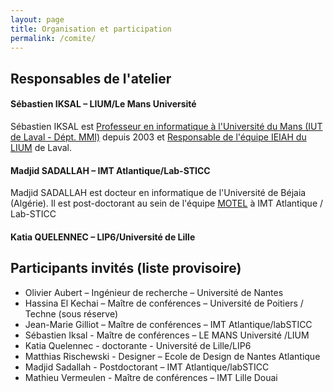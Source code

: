 ```yaml
---
layout: page
title: Organisation et participation
permalink: /comite/
---
```


## Responsables de l'atelier
#### Sébastien IKSAL – LIUM/Le Mans Université
Sébastien IKSAL est [Professeur en informatique à l'Université du Mans (IUT de Laval - Dépt. MMI)](https://lium.univ-lemans.fr/team/sebastien-iksal/)  depuis 2003 et [Responsable de l'équipe IEIAH du LIUM](http://rech-iksal.iut-laval.univ-lemans.fr/site/) de Laval.


#### Madjid SADALLAH –  IMT Atlantique/Lab-STICC
Madjid SADALLAH est docteur en informatique de l'Université de Béjaia (Algérie). Il est post-doctorant au sein de l'équipe [MOTEL](https://labsticc.fr/fr/equipes/motel) à IMT Atlantique / Lab-STICC


#### Katia QUELENNEC –  LIP6/Université de Lille



## Participants invités (liste provisoire)
*	Olivier Aubert – Ingénieur de recherche – Université de Nantes
*	Hassina El Kechai – Maître de conférences – Université de Poitiers / Techne (sous réserve)
*	Jean-Marie Gilliot – Maître de conférences – IMT Atlantique/labSTICC
*	Sébastien Iksal - Maître de conférences – LE MANS Université  /LIUM
*	Katia Quelennec - doctorante - Université de Lille/LIP6
*	Matthias Rischewski - Designer – Ecole de Design de Nantes Atlantique
*	Madjid Sadallah - Postdoctorant – IMT Atlantique/labSTICC
*	Mathieu Vermeulen - Maître de conférences – IMT Lille Douai
